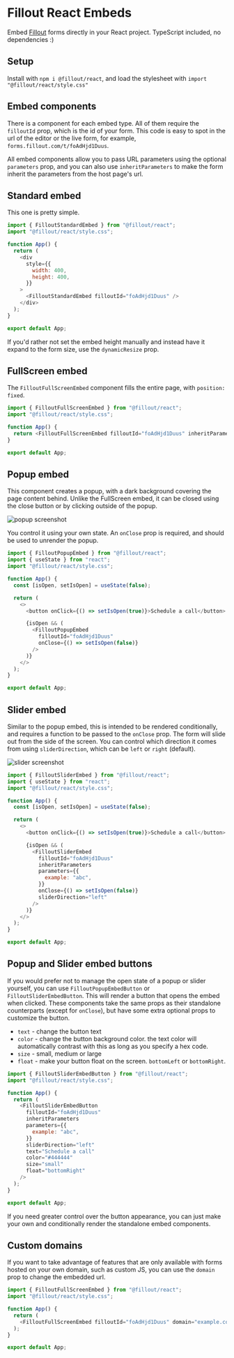 # Fillout React Embeds

Embed [Fillout](https://fillout.com) forms directly in your React project. TypeScript included, no dependencies :)

## Setup

Install with `npm i @fillout/react`, and load the stylesheet with `import "@fillout/react/style.css"`

## Embed components

There is a component for each embed type. All of them require the `filloutId` prop, which is the id of your form. This code is easy to spot in the url of the editor or the live form, for example, `forms.fillout.com/t/foAdHjd1Duus`.

All embed components allow you to pass URL parameters using the optional `parameters` prop, and you can also use `inheritParameters` to make the form inherit the parameters from the host page's url.

## Standard embed

This one is pretty simple.

```js
import { FilloutStandardEmbed } from "@fillout/react";
import "@fillout/react/style.css";

function App() {
  return (
    <div
      style={{
        width: 400,
        height: 400,
      }}
    >
      <FilloutStandardEmbed filloutId="foAdHjd1Duus" />
    </div>
  );
}

export default App;
```

If you'd rather not set the embed height manually and instead have it expand to the form size, use the `dynamicResize` prop.

## FullScreen embed

The `FilloutFullScreenEmbed` component fills the entire page, with `position: fixed`.

```js
import { FilloutFullScreenEmbed } from "@fillout/react";
import "@fillout/react/style.css";

function App() {
  return <FilloutFullScreenEmbed filloutId="foAdHjd1Duus" inheritParameters />;
}

export default App;
```

## Popup embed

This component creates a popup, with a dark background covering the page content behind. Unlike the FullScreen embed, it can be closed using the close button or by clicking outside of the popup.

![popup screenshot](https://prod-fillout-oregon-s3.s3.us-west-2.amazonaws.com/orgid-9948/flowpublicid-foAdHjd1Duus/0d232c8c-d352-44de-91ab-ee829ab70418-fko1grlyaYLFEpwi1s8ixBBZeQ3ou2d4vLiQVfriYxIctfeRRYTqzyQzuZZ57YEOp4oxRoIoF4dK33X6bV7Re6mLKDLCSVvFz3z/popup.png)

You control it using your own state. An `onClose` prop is required, and should be used to unrender the popup.

```js
import { FilloutPopupEmbed } from "@fillout/react";
import { useState } from "react";
import "@fillout/react/style.css";

function App() {
  const [isOpen, setIsOpen] = useState(false);

  return (
    <>
      <button onClick={() => setIsOpen(true)}>Schedule a call</button>

      {isOpen && (
        <FilloutPopupEmbed
          filloutId="foAdHjd1Duus"
          onClose={() => setIsOpen(false)}
        />
      )}
    </>
  );
}

export default App;
```

## Slider embed

Similar to the popup embed, this is intended to be rendered conditionally, and requires a function to be passed to the `onClose` prop. The form will slide out from the side of the screen. You can control which direction it comes from using `sliderDirection`, which can be `left` or `right` (default).

![slider screenshot](https://prod-fillout-oregon-s3.s3.us-west-2.amazonaws.com/orgid-9948/flowpublicid-foAdHjd1Duus/d3cf14e2-a6a1-4ca1-8670-7763e7a20ae0-SkWcSu1ZFm0ecjxVQxdb3kEgtDW5s5SE9LreXH2DT7AAqhO3QkLO5b0Ls61ouUPz7l1iog9KR4Diuwfrwv21YHDks84IxWuRDPN/slider.png)

```js
import { FilloutSliderEmbed } from "@fillout/react";
import { useState } from "react";
import "@fillout/react/style.css";

function App() {
  const [isOpen, setIsOpen] = useState(false);

  return (
    <>
      <button onClick={() => setIsOpen(true)}>Schedule a call</button>

      {isOpen && (
        <FilloutSliderEmbed
          filloutId="foAdHjd1Duus"
          inheritParameters
          parameters={{
            example: "abc",
          }}
          onClose={() => setIsOpen(false)}
          sliderDirection="left"
        />
      )}
    </>
  );
}

export default App;
```

## Popup and Slider embed buttons

If you would prefer not to manage the open state of a popup or slider yourself, you can use `FilloutPopupEmbedButton` or `FilloutSliderEmbedButton`. This will render a button that opens the embed when clicked. These components take the same props as their standalone counterparts (except for `onClose`), but have some extra optional props to customize the button.

- `text` - change the button text
- `color` - change the button background color. the text color will automatically contrast with this as long as you specify a hex code.
- `size` - small, medium or large
- `float` - make your button float on the screen. `bottomLeft` or `bottomRight`.

```js
import { FilloutSliderEmbedButton } from "@fillout/react";
import "@fillout/react/style.css";

function App() {
  return (
    <FilloutSliderEmbedButton
      filloutId="foAdHjd1Duus"
      inheritParameters
      parameters={{
        example: "abc",
      }}
      sliderDirection="left"
      text="Schedule a call"
      color="#444444"
      size="small"
      float="bottomRight"
    />
  );
}

export default App;
```

If you need greater control over the button appearance, you can just make your own and conditionally render the standalone embed components.

## Custom domains

If you want to take advantage of features that are only available with forms hosted on your own domain, such as custom JS, you can use the `domain` prop to change the embedded url.

```js
import { FilloutFullScreenEmbed } from "@fillout/react";
import "@fillout/react/style.css";

function App() {
  return (
    <FilloutFullScreenEmbed filloutId="foAdHjd1Duus" domain="example.com" />
  );
}

export default App;
```
